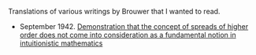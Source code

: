 Translations of various writings by Brouwer that I wanted to read.

- September 1942. [Demonstration that the concept of spreads of higher order
  does not come into consideration as a fundamental notion in intuitionistic
  mathematics](./brouwer-1942-elimination-of-higher-order-spreads.pdf)
